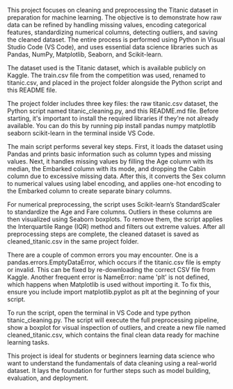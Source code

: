 This project focuses on cleaning and preprocessing the Titanic dataset in preparation for machine learning. The objective is to demonstrate how raw data can be refined by handling missing values, encoding categorical features, standardizing numerical columns, detecting outliers, and saving the cleaned dataset. The entire process is performed using Python in Visual Studio Code (VS Code), and uses essential data science libraries such as Pandas, NumPy, Matplotlib, Seaborn, and Scikit-learn.

The dataset used is the Titanic dataset, which is available publicly on Kaggle. The train.csv file from the competition was used, renamed to titanic.csv, and placed in the project folder alongside the Python script and this README file.

The project folder includes three key files: the raw titanic.csv dataset, the Python script named titanic_cleaning.py, and this README.md file. Before starting, it's important to install the required libraries if they're not already available. You can do this by running pip install pandas numpy matplotlib seaborn scikit-learn in the terminal inside VS Code.

The main script performs several key steps. First, it loads the dataset using Pandas and prints basic information such as column types and missing values. Next, it handles missing values by filling the Age column with its median, the Embarked column with its mode, and dropping the Cabin column due to excessive missing data. After this, it converts the Sex column to numerical values using label encoding, and applies one-hot encoding to the Embarked column to create separate binary columns.

For numerical preprocessing, the script uses Scikit-learn’s StandardScaler to standardize the Age and Fare columns. Outliers in these columns are then visualized using Seaborn boxplots. To remove them, the script applies the Interquartile Range (IQR) method and filters out extreme values. After all preprocessing steps are complete, the cleaned dataset is saved as cleaned_titanic.csv in the same project folder.

There are a couple of common errors you may encounter. One is a pandas.errors.EmptyDataError, which occurs if the titanic.csv file is empty or invalid. This can be fixed by re-downloading the correct CSV file from Kaggle. Another frequent error is NameError: name 'plt' is not defined, which happens when Matplotlib is used without importing it. To fix this, ensure you include import matplotlib.pyplot as plt at the beginning of your script.

To run the script, open the terminal in VS Code and type python titanic_cleaning.py. The script will execute the full preprocessing pipeline, show a boxplot for visual inspection of outliers, and create a new file named cleaned_titanic.csv, which contains the final clean data ready for machine learning tasks.

This project is ideal for students or beginners learning data science who want to understand the fundamentals of data cleaning using a real-world dataset. It lays the foundation for further steps such as model building, evaluation, and deployment.

